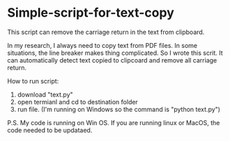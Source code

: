 # Simple-script-for-text-copy
This script can remove the carriage return in the text from clipboard.

In my research, I always need to copy text from PDF files. In some situations, the line breaker makes thing complicated. So I wrote this scrit. It can automatically detect text copied to clipcoard and remove all carriage return.

How to run script:
1. download "text.py"
2. open termianl and cd to destination folder
3. run file. (I'm running on Windows so the command is "python text.py")

P.S. My code is running on Win OS. If you are running linux or MacOS, the code needed to be updataed.

